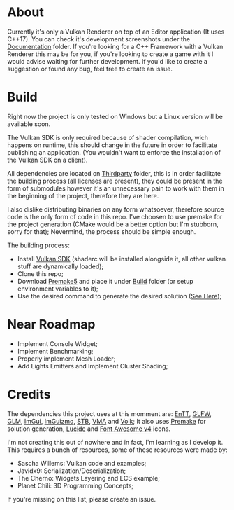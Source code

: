 # About
Currently it's only a Vulkan Renderer on top of an Editor application (It uses C++17). You can check it's development screenshots under the [Documentation](Documentation) folder. If you're looking for a C++ Framework with a Vulkan Renderer this may be for you, if you're looking to create a game with it I would advise waiting for further development. If you'd like to create a suggestion or found any bug, feel free to create an issue.

# Build
Right now the project is only tested on Windows but a Linux version will be available soon.

The Vulkan SDK is only required because of shader compilation, wich happens on runtime, this should change in the future in order to facilitate publishing an application. (You wouldn't want to enforce the installation of the Vulkan SDK on a client).

All dependencies are located on [Thirdparty](Thirdparty) folder, this is in order facilitate the building process (all licenses are present), they could be present in the form of submodules however it's an unnecessary pain to work with them in the beginning of the project, therefore they are here. 

I also dislike distributing binaries on any form whatsoever, therefore source code is the only form of code in this repo. I've choosen to use premake for the project generation (CMake would be a better option but I'm stubborn, sorry for that); Nevermind, the process should be simple enough.

The building process:
* Install [Vulkan SDK](https://vulkan.lunarg.com/) (shaderc will be installed alongside it, all other vulkan stuff are dynamically loaded);
* Clone this repo;
* Download [Premake5](https://premake.github.io/) and place it under [Build](Build) folder (or setup environment variables to it);
* Use the desired command to generate the desired solution ([See Here](https://premake.github.io/docs/Using-Premake));

# Near Roadmap
* Implement Console Widget;
* Implement Benchmarking;
* Properly implement Mesh Loader;
* Add Lights Emitters and Implement Cluster Shading;

# Credits
The dependencies this project uses at this momment are: [EnTT](https://github.com/skypjack/entt), [GLFW](https://github.com/glfw/glfw), [GLM](https://glm.g-truc.net/), [ImGui](https://github.com/ocornut/imgui/), [ImGuizmo](https://github.com/CedricGuillemet/ImGuizmo), [STB](https://github.com/nothings/stb), [VMA](https://github.com/GPUOpen-LibrariesAndSDKs/VulkanMemoryAllocator) and [Volk](https://github.com/zeux/volk);
It also uses [Premake](https://premake.github.io/) for solution generation, [Lucide](https://lucide.dev/) and [Font Awesome v4](https://fontawesome.com/v4) icons.

I'm not creating this out of nowhere and in fact, I'm learning as I develop it. This requires a bunch of resources, some of these resources were made by:
* Sascha Willems: Vulkan code and examples;
* Javidx9: Serialization/Deserialization; 
* The Cherno: Widgets Layering and ECS example;
* Planet Chili: 3D Programming Concepts;

If you're missing on this list, please create an issue.